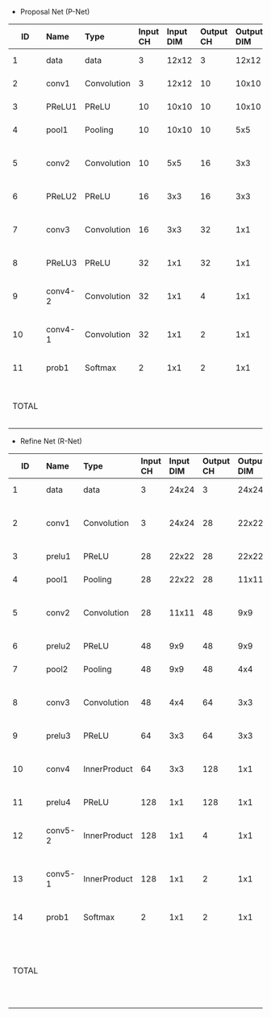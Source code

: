* Proposal Net (P-Net)

| ID | Name | Type | Input CH | Input DIM | Output CH | Output DIM | OPS | Mem |
| -- | :--- | :--- | :--- | :--- | :--- |:--- | :--- | :--- | 
| 1	| data	| data		| 3	| 12x12	| 3	| 12x12		| activation	432 | 
| 2	| conv1	| Convolution	| 3	| 12x12	| 10	| 10x10 |	macc	27k | activation	1000 | param	280| 
| 3	| PReLU1| 	PReLU	| 	10	| 10x10	| 10	| 10x10	| comp	1000 | activation	1000 | 
| 4	| pool1	| Pooling	| 	10	| 10x10	| 10	| 5x5	| comp	1000 | activation	250 | 
| 5	| conv2	| Convolution	| 10	| 5x5	| 16	| 3x3	| macc	12.96k | activation	144<br>param	1.46k | 
| 6	| PReLU2| 	PReLU	| 	16	| 3x3	| 16	| 3x3	| comp	144 | activation	144
| 7	| conv3	| Convolution		| 16	| 3x3	| 32	| 1x1	| macc	4.61k | activation	32<br>param	4.64k | 
| 8	| PReLU3| 	PReLU		| 32	| 1x1	| 32	| 1x1	| comp	32 | activation	32| 
| 9	| conv4-2	| Convolution	| 	32	| 1x1	| 4	| 1x1 | 	macc	128 | activation	4<br>param	132| 
| 10	| conv4-1	| Convolution	| 	32	| 1x1	| 2	| 1x1	| macc	64 | activation	2<br>param	66 | 
| 11	| prob1	| Softmax		| 2	| 1x1	| 2	| 1x1 | add	2<br>div	2<br>exp	2 | activation	2 |
| TOTAL | | | | | | |	macc	44.76k<br>comp	2.18k | add	2<br>div	2<br>exp	2 | activation	3.04k<br>param	6.57k |


* Refine Net (R-Net)

| ID | Name | Type | Input CH | Input DIM | Output CH | Output DIM | OPS | Mem |
| -- | :--- | :--- | :--- | :--- | :--- |:--- | :--- | :--- | 
| 1	| data	| data		| 3	| 24x24	| 3	| 24x24 | activation	1.73k | 
| 2	| conv1	| Convolution	| 	3	| 24x24	| 28	| 22x22 | 	macc	365.9k | activation	13.55k<br>param	784 | 
| 3	| prelu1	| PReLU	| 	28	| 22x22	| 28	| 22x22 | comp	13.55k | activation	13.55k | 
| 4	| pool1	| Pooling	| 28	| 22x22	| 28	| 11x11	| comp	30.49k | activation	3.39k | 
| 5	| conv2	| Convolution		| 28	| 11x11	| 48	| 9x9	| macc	979.78k | activation	3.89k<br>param	12.14k | 
| 6	| prelu2	| PReLU		| 48	| 9x9	| 48	| 9x9 | comp	3.89k | activation	3.89k | 
| 7	| pool2	| Pooling	| 	48	| 9x9	| 48	| 4x4 | comp	6.91k | activation	768 | 
| 8	| conv3	| Convolution	| 	48	| 4x4	| 64	| 3x3 | macc	110.59k | activation	576<br>param	12.35k | 
| 9	| prelu3	| PReLU	| 64	| 3x3	| 64	| 3x3 | comp	576 | activation	576 | 
| 10	| conv4	| InnerProduct	| 	64	| 3x3	| 128	| 1x1 | macc	73.73k | activation	128<br>param	73.86k | 
| 11	| prelu4	| PReLU	| 	128	| 1x1	| 128	| 1x1	| comp	128 | activation	128 | 
| 12	| conv5-2	| InnerProduct	| 	128	| 1x1	| 4	| 1x1 | macc	512 | activation	4<br>param	516 | 
| 13	| conv5-1	| InnerProduct	| 	128	| 1x1	| 2	| 1x1 | macc	256 | activation	2<br>param	258 | 
| 14	| prob1 | 	Softmax	 | 	2	| 1x1	| 2	| 1x1 | 	add	2<br>div	2<br>exp	2 | activation	2 | 
| TOTAL | | | | | | | macc	1.53M<br>comp	55.55k<br>add	2<br>div	2<br>exp	2 | activation	42.18k<br>param	99.91k | 
